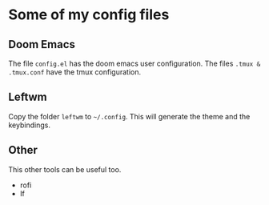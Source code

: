 # Some of my config files

## Doom Emacs

The file `config.el` has the doom emacs user configuration.
The files `.tmux & .tmux.conf` have the tmux configuration.

## Leftwm

Copy the folder `leftwm` to `~/.config`. This will generate the theme and the keybindings.


## Other

This other tools can be useful too.

- rofi
- lf
